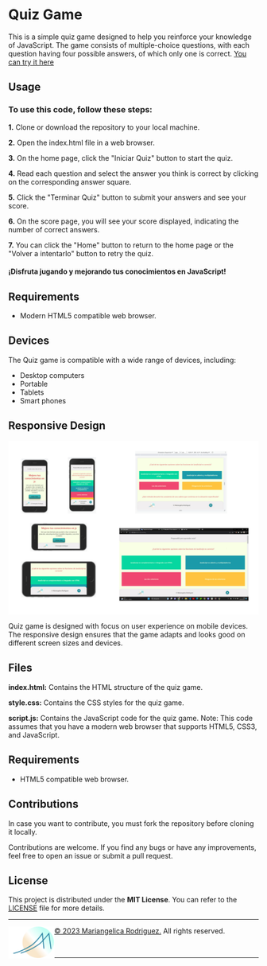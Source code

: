 # Quiz Game
This is a simple quiz game designed to help you reinforce your knowledge of JavaScript. The game consists of multiple-choice questions, with each question having four possible answers, of which only one is correct.
[You can try it here](https://gromarant.github.io/Quiz-Game/)

## Usage
### To use this code, follow these steps:

**1.** Clone or download the repository to your local machine.

**2.** Open the index.html file in a web browser.

**3.** On the home page, click the "Iniciar Quiz" button to start the quiz.

**4.** Read each question and select the answer you think is correct by clicking on the corresponding answer square.

**5.** Click the "Terminar Quiz" button to submit your answers and see your score.

**6.** On the score page, you will see your score displayed, indicating the number of correct answers.

**7.** You can click the "Home" button to return to the home page or the "Volver a intentarlo" button to retry the quiz.

#### ¡Disfruta jugando y mejorando tus conocimientos en JavaScript!

## Requirements

- Modern HTML5 compatible web browser.

## Devices

The Quiz game is compatible with a wide range of devices, including:

- Desktop computers
- Portable
- Tablets
- Smart phones

## Responsive Design

<img align="center" src="/assets/images/quizGame.jpg">
<br>

Quiz game is designed with focus on user experience on mobile devices. The responsive design ensures that the game adapts and looks good on different screen sizes and devices.

## Files
**index.html:** Contains the HTML structure of the quiz game.

**style.css:** Contains the CSS styles for the quiz game.

**script.js:** Contains the JavaScript code for the quiz game.
Note: This code assumes that you have a modern web browser that supports HTML5, CSS3, and JavaScript.
## Requirements

- HTML5 compatible web browser.

## Contributions

In case you want to contribute, you must fork the repository before cloning it locally.

Contributions are welcome. If you find any bugs or have any improvements, feel free to open an issue or submit a pull request.


## License

This project is distributed under the **MIT License**. You can refer to the [LICENSE](https://github.com/git/git-scm.com/blob/main/MIT-LICENSE.txt) file for more details.

---
[<img align="left"  height="64" src="/assets/images/logo-short-medium-2023.png">](https://www.gromarant.com/)
[© 2023 Mariangelica Rodriguez.](https://www.linkedin.com/in/mariangelica-rodr%C3%ADguez-p%C3%A9rez/) All rights reserved.

<br>

***